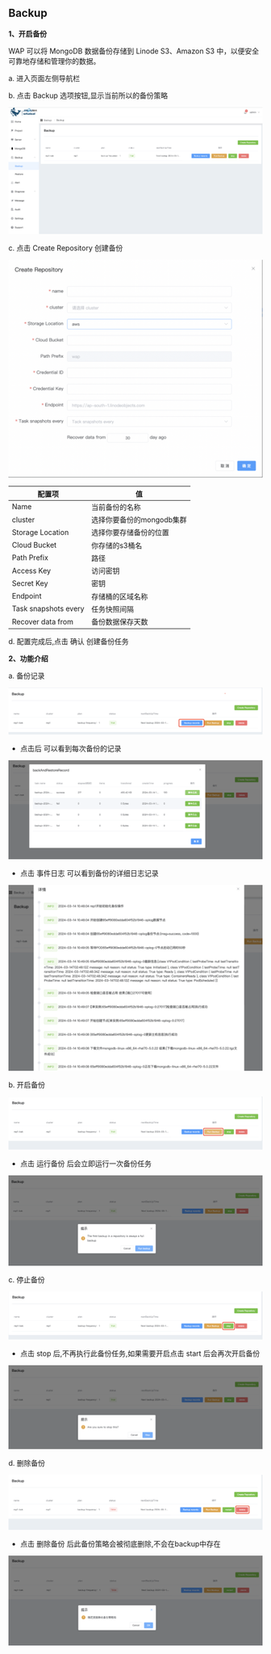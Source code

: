 ## Backup

**1、开启备份**

WAP 可以将 MongoDB 数据备份存储到 Linode S3、Amazon S3   中，以便安全可靠地存储和管理你的数据。

a. 进入页面左侧导航栏

b. 点击 Backup 选项按钮,显示当前所以的备份策略

![1](../../../../images/whalealPlatformImages/Backub.png)

c. 点击 Create Repository 创建备份

![1](../../../../images/whalealPlatformImages/Backub1.png)



| 配置项               | 值                        |
| -------------------- | ------------------------- |
| Name                 | 当前备份的名称            |
| cluster              | 选择你要备份的mongodb集群 |
| Storage Location     | 选择你要存储备份的位置    |
| Cloud Bucket         | 你存储的s3桶名            |
| Path Prefix          | 路径                      |
| Access Key           | 访问密钥                  |
| Secret Key           | 密钥                      |
| Endpoint             | 存储桶的区域名称          |
| Task snapshots every | 任务快照间隔              |
| Recover data from    | 备份数据保存天数          |

d. 配置完成后,点击 确认 创建备份任务

**2、功能介绍**

a. 备份记录

![1](../../../../images/whalealPlatformImages/Backub2.png)

* 点击后 可以看到每次备份的记录

![1](../../../../images/whalealPlatformImages/Backub3.png)

* 点击 事件日志 可以看到备份的详细日志记录

![1](../../../../images/whalealPlatformImages/Backub4.png)



b. 开启备份 

![1](../../../../images/whalealPlatformImages/Backub5.png)

* 点击 运行备份 后会立即运行一次备份任务

![1](../../../../images/whalealPlatformImages/Backub6.png)



c. 停止备份

![1](../../../../images/whalealPlatformImages/Backub7.png)

* 点击 stop 后,不再执行此备份任务,如果需要开启点击 start 后会再次开启备份

![1](../../../../images/whalealPlatformImages/Backub8.png)



d. 删除备份

![1](../../../../images/whalealPlatformImages/Backub9.png)

* 点击 删除备份 后此备份策略会被彻底删除,不会在backup中存在

![1](../../../../images/whalealPlatformImages/Backub10.png)



